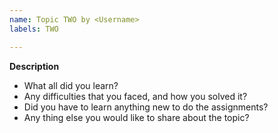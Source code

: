 ```yaml
---
name: Topic TWO by <Username>
labels: TWO

---
```


**Description**
- What all did you learn?
- Any difficulties that you faced, and how you solved it?
- Did you have to learn anything new to do the assignments?
- Any thing else you would like to share about the topic?
